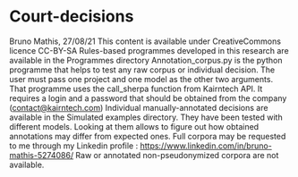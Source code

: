 # Court-decisions
Bruno Mathis, 27/08/21
This content is available under CreativeCommons licence CC-BY-SA
Rules-based programmes developed in this research are available in the Programmes directory
Annotation_corpus.py is the python programme that helps to test any raw corpus or individual decision. The user must pass one project and one model as the other two arguments. 
That programme uses the call_sherpa function from Kairntech API.
It requires a login and a password that should be obtained from the company (contact@kairntech.com)
Individual manually-annotated decisions are available in the Simulated examples directory.
They have been tested with different models. Looking at them allows to figure out how obtained annotations may differ from expected ones.
Full corpora may be requested to me through my Linkedin profile : https://www.linkedin.com/in/bruno-mathis-5274086/
Raw or annotated non-pseudonymized corpora are not available.

